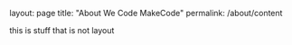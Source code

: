 layout: page
title: "About We Code MakeCode"
permalink: /about/content

this is stuff that is not layout


